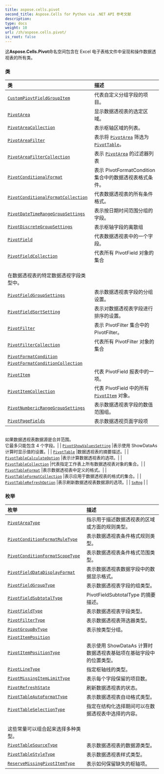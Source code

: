 ```yaml
---
title: aspose.cells.pivot
second_title: Aspose.Cells for Python via .NET API 参考文献
description:
type: docs
weight: 10
url: /zh/aspose.cells.pivot/
is_root: false
---
```

这**Aspose.Cells.Pivot**命名空间包含在 Excel 电子表格文件中呈现和操作数据透视表的所有类。

### 类
|类|描述|
| :- | :- |
| [`CustomPiovtFieldGroupItem`](/cells/python-net/zh/aspose.cells.pivot/custompiovtfieldgroupitem) |代表自定义分组字段的项目。|
| [`PivotArea`](/cells/python-net/zh/aspose.cells.pivot/pivotarea) |显示数据透视表的选定区域。|
| [`PivotAreaCollection`](/cells/python-net/zh/aspose.cells.pivot/pivotareacollection) |表示枢轴区域的列表。|
| [`PivotAreaFilter`](/cells/python-net/zh/aspose.cells.pivot/pivotareafilter) |表示将 [`PivotArea`](/cells/python-net/zh/aspose.cells.pivot/pivotarea) 筛选为 [`PivotTable`](/cells/python-net/zh/aspose.cells.pivot/pivottable)。|
| [`PivotAreaFilterCollection`](/cells/python-net/zh/aspose.cells.pivot/pivotareafiltercollection) |表示 [`PivotArea`](/cells/python-net/zh/aspose.cells.pivot/pivotarea) 的过滤器列表 |
| [`PivotConditionalFormat`](/cells/python-net/zh/aspose.cells.pivot/pivotconditionalformat) |表示 PivotFormatCondition 集合中的数据透视表格式条件。|
| [`PivotConditionalFormatCollection`](/cells/python-net/zh/aspose.cells.pivot/pivotconditionalformatcollection) |代表数据透视表的所有条件格式。|
| [`PivotDateTimeRangeGroupSettings`](/cells/python-net/zh/aspose.cells.pivot/pivotdatetimerangegroupsettings) |表示按日期时间范围分组的字段。|
| [`PivotDiscreteGroupSettings`](/cells/python-net/zh/aspose.cells.pivot/pivotdiscretegroupsettings) |表示枢轴字段的离散组|
| [`PivotField`](/cells/python-net/zh/aspose.cells.pivot/pivotfield) |代表数据透视表中的一个字段。|
| [`PivotFieldCollection`](/cells/python-net/zh/aspose.cells.pivot/pivotfieldcollection) |代表所有 PivotField 对象的集合<br/>在数据透视表的特定数据透视字段类型中。|
| [`PivotFieldGroupSettings`](/cells/python-net/zh/aspose.cells.pivot/pivotfieldgroupsettings) |表示数据透视表字段的分组设置。|
| [`PivotFieldSortSetting`](/cells/python-net/zh/aspose.cells.pivot/pivotfieldsortsetting) |表示对数据透视表字段进行排序的设置。|
| [`PivotFilter`](/cells/python-net/zh/aspose.cells.pivot/pivotfilter) |表示 PivotFilter 集合中的 PivotFilter。|
| [`PivotFilterCollection`](/cells/python-net/zh/aspose.cells.pivot/pivotfiltercollection) |代表所有 PivotFilter 对象的集合|
| [`PivotFormatCondition`](/cells/python-net/zh/aspose.cells.pivot/pivotformatcondition) |  |
| [`PivotFormatConditionCollection`](/cells/python-net/zh/aspose.cells.pivot/pivotformatconditioncollection) |  |
| [`PivotItem`](/cells/python-net/zh/aspose.cells.pivot/pivotitem) |代表 PivotField 报表中的一项。|
| [`PivotItemCollection`](/cells/python-net/zh/aspose.cells.pivot/pivotitemcollection) |代表 PivotField 中的所有 [`PivotItem`](/cells/python-net/zh/aspose.cells.pivot/pivotitem) 对象。|
| [`PivotNumbericRangeGroupSettings`](/cells/python-net/zh/aspose.cells.pivot/pivotnumbericrangegroupsettings) |表示数据透视表字段的数值范围组。|
| [`PivotPageFields`](/cells/python-net/zh/aspose.cells.pivot/pivotpagefields) |表示数据透视页面字段项<br/>如果数据透视表数据源是合并范围。<br/>它最多只能包含 4 个字段。|
| [`PivotShowValuesSetting`](/cells/python-net/zh/aspose.cells.pivot/pivotshowvaluessetting) |表示使用 ShowDataAs 计算时显示值的设置。|
| [`PivotTable`](/cells/python-net/zh/aspose.cells.pivot/pivottable) |数据透视表的摘要描述。|
| [`PivotTableCalculateOption`](/cells/python-net/zh/aspose.cells.pivot/pivottablecalculateoption) |表示计算数据透视表的选项。|
| [`PivotTableCollection`](/cells/python-net/zh/aspose.cells.pivot/pivottablecollection) |代表指定工作表上所有数据透视表对象的集合。|
| [`PivotTableFormat`](/cells/python-net/zh/aspose.cells.pivot/pivottableformat) |表示数据透视表中定义的格式。|
| [`PivotTableFormatCollection`](/cells/python-net/zh/aspose.cells.pivot/pivottableformatcollection) |表示应用于数据透视表的格式的集合。|
| [`PivotTableRefreshOption`](/cells/python-net/zh/aspose.cells.pivot/pivottablerefreshoption) |表示刷新数据透视表数据源的选项。|
| [`SxRng`](/cells/python-net/zh/aspose.cells.pivot/sxrng) |  |


### 枚举
|枚举|描述|
| :- | :- |
| [`PivotAreaType`](/cells/python-net/zh/aspose.cells.pivot/pivotareatype) |指示用于描述数据透视表的区域或方面的规则类型。|
| [`PivotConditionFormatRuleType`](/cells/python-net/zh/aspose.cells.pivot/pivotconditionformatruletype) |表示数据透视表条件格式规则类型。|
| [`PivotConditionFormatScopeType`](/cells/python-net/zh/aspose.cells.pivot/pivotconditionformatscopetype) |表示数据透视表条件格式范围类型。|
| [`PivotFieldDataDisplayFormat`](/cells/python-net/zh/aspose.cells.pivot/pivotfielddatadisplayformat) |表示数据透视表数据字段中的数据显示格式。|
| [`PivotFieldGroupType`](/cells/python-net/zh/aspose.cells.pivot/pivotfieldgrouptype) |表示数据透视表字段的组类型。|
| [`PivotFieldSubtotalType`](/cells/python-net/zh/aspose.cells.pivot/pivotfieldsubtotaltype) | PivotFieldSubtotalType 的摘要描述。|
| [`PivotFieldType`](/cells/python-net/zh/aspose.cells.pivot/pivotfieldtype) |表示数据透视表字段类型。|
| [`PivotFilterType`](/cells/python-net/zh/aspose.cells.pivot/pivotfiltertype) |表示数据透视表筛选器类型。|
| [`PivotGroupByType`](/cells/python-net/zh/aspose.cells.pivot/pivotgroupbytype) |表示按类型分组。|
| [`PivotItemPosition`](/cells/python-net/zh/aspose.cells.pivot/pivotitemposition) |  |
| [`PivotItemPositionType`](/cells/python-net/zh/aspose.cells.pivot/pivotitempositiontype) |表示使用 ShowDataAs 计算时数据透视表基础项在基础字段中的位置类型。|
| [`PivotLineType`](/cells/python-net/zh/aspose.cells.pivot/pivotlinetype) |指定枢轴线的类型。|
| [`PivotMissingItemLimitType`](/cells/python-net/zh/aspose.cells.pivot/pivotmissingitemlimittype) |表示每个字段保留的项目数。|
| [`PivotRefreshState`](/cells/python-net/zh/aspose.cells.pivot/pivotrefreshstate) |刷新数据透视表的状态。|
| [`PivotTableAutoFormatType`](/cells/python-net/zh/aspose.cells.pivot/pivottableautoformattype) |表示数据透视表自动格式类型。|
| [`PivotTableSelectionType`](/cells/python-net/zh/aspose.cells.pivot/pivottableselectiontype) |指定在结构化选择期间可以在数据透视表中选择的内容。<br/>这些常量可以组合起来选择多种类型。|
| [`PivotTableSourceType`](/cells/python-net/zh/aspose.cells.pivot/pivottablesourcetype) |表示数据透视表的数据源类型。|
| [`PivotTableStyleType`](/cells/python-net/zh/aspose.cells.pivot/pivottablestyletype) |表示数据透视表样式类型。|
| [`ReserveMissingPivotItemType`](/cells/python-net/zh/aspose.cells.pivot/reservemissingpivotitemtype) |表示如何保留缺失的枢轴项。|


